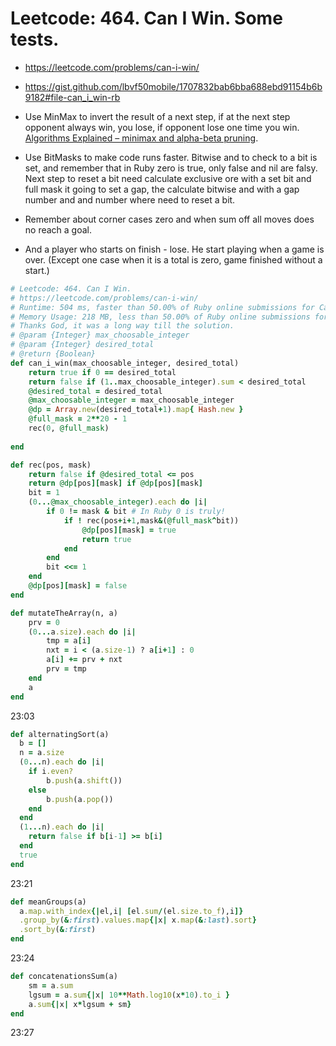 # Leetcode: 464. Can I Win. Some tests.

- https://leetcode.com/problems/can-i-win/
- https://gist.github.com/lbvf50mobile/1707832bab6bba688ebd91154b6b9182#file-can_i_win-rb


- Use MinMax to invert the result of a next step, if at the next step opponent always win, you lose, if opponent lose one time you win. [Algorithms Explained – minimax and alpha-beta pruning](https://youtu.be/l-hh51ncgDI).
- Use BitMasks to make code runs faster. Bitwise and to check to a bit is set, and remember that in Ruby zero is true, only false and nil are falsy. Next step to reset a bit need calculate exclusive ore with a set bit and full mask it going to set a gap, the calculate bitwise and with a gap number and and number where need to reset a bit.
- Remember about corner cases zero and when sum off all moves does no reach a goal.
- And a player who starts on finish - lose. He start playing when a game is over. (Except one case when it is a total is zero, game finished without a start.) 

```Ruby
# Leetcode: 464. Can I Win.
# https://leetcode.com/problems/can-i-win/
# Runtime: 504 ms, faster than 50.00% of Ruby online submissions for Can I Win.
# Memory Usage: 218 MB, less than 50.00% of Ruby online submissions for Can I Win.
# Thanks God, it was a long way till the solution.
# @param {Integer} max_choosable_integer
# @param {Integer} desired_total
# @return {Boolean}
def can_i_win(max_choosable_integer, desired_total)
    return true if 0 == desired_total
    return false if (1..max_choosable_integer).sum < desired_total
    @desired_total = desired_total
    @max_choosable_integer = max_choosable_integer
    @dp = Array.new(desired_total+1).map{ Hash.new }
    @full_mask = 2**20 - 1
    rec(0, @full_mask)
    
end

def rec(pos, mask)
    return false if @desired_total <= pos
    return @dp[pos][mask] if @dp[pos][mask]
    bit = 1
    (0...@max_choosable_integer).each do |i| 
        if 0 != mask & bit # In Ruby 0 is truly!
            if ! rec(pos+i+1,mask&(@full_mask^bit))
                @dp[pos][mask] = true
                return true
            end
        end
        bit <<= 1
    end
    @dp[pos][mask] = false
end
```


```Ruby
def mutateTheArray(n, a)
    prv = 0
    (0...a.size).each do |i|
        tmp = a[i]
        nxt = i < (a.size-1) ? a[i+1] : 0
        a[i] += prv + nxt
        prv = tmp
    end
    a
end
```
23:03

```Ruby
def alternatingSort(a)
  b = []
  n = a.size
  (0...n).each do |i|
    if i.even?
        b.push(a.shift())
    else
        b.push(a.pop())
    end
  end
  (1...n).each do |i|
    return false if b[i-1] >= b[i]
  end
  true
end
```
23:21
```Ruby
def meanGroups(a)
  a.map.with_index{|el,i| [el.sum/(el.size.to_f),i]}
  .group_by(&:first).values.map{|x| x.map(&:last).sort}
  .sort_by(&:first)
end
```
23:24


```Ruby
def concatenationsSum(a)
    sm = a.sum
    lgsum = a.sum{|x| 10**Math.log10(x*10).to_i }
    a.sum{|x| x*lgsum + sm}
end

```
23:27



